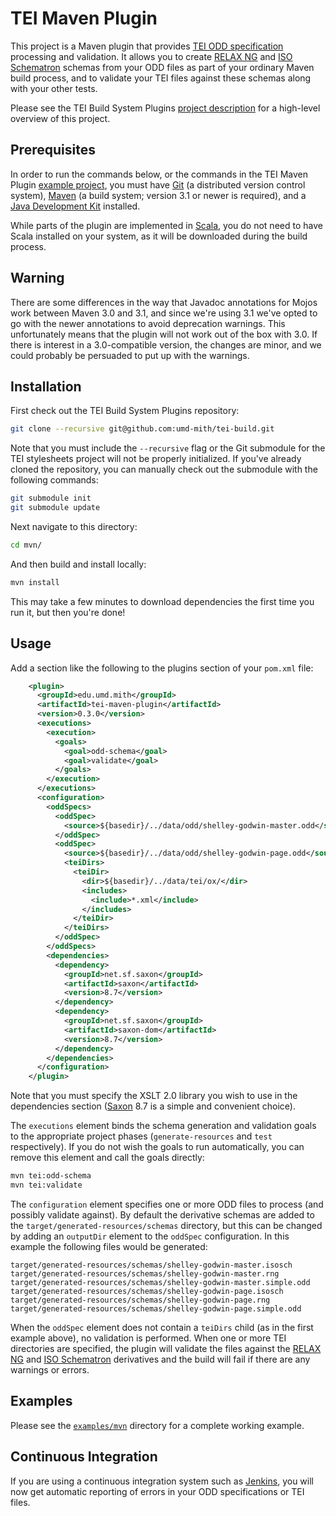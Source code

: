 TEI Maven Plugin
================

This project is a Maven plugin that provides [TEI ODD specification](http://www.tei-c.org/Guidelines/Customization/odds.xml)
processing and validation. It allows you to create [RELAX NG](http://relaxng.org/) and [ISO Schematron](http://www.schematron.com/)
schemas from your ODD files as part of your ordinary Maven build process,
and to validate your TEI files against these schemas along with your other tests.

Please see the TEI Build System Plugins [project description](https://github.com/umd-mith/tei-build)
for a high-level overview of this project.

Prerequisites
-------------

In order to run the commands below, or the commands in the TEI Maven Plugin [example project](https://github.com/umd-mith/tei-build/tree/master/examples/mvn),
you must have [Git](http://git-scm.com/) (a distributed version control system), [Maven](http://maven.apache.org/) (a build system; version 3.1 or newer is required),
and a [Java Development Kit](http://www.oracle.com/technetwork/java/javase/downloads/index.html) installed.

While parts of the plugin are implemented in [Scala](http://www.scala-lang.org/), you do not need to have Scala
installed on your system, as it will be downloaded during the build process.

Warning
-------

There are some differences in the way that Javadoc annotations for Mojos work between Maven 3.0 and 3.1,
and since we're using 3.1 we've opted to go with the newer annotations to avoid deprecation warnings.
This unfortunately means that the plugin will not work out of the box with 3.0. If there is interest in
a 3.0-compatible version, the changes are minor, and we could probably be persuaded to put up with the
warnings.

Installation
------------

First check out the TEI Build System Plugins repository:

``` bash
git clone --recursive git@github.com:umd-mith/tei-build.git
```

Note that you must include the `--recursive` flag or the Git submodule for the TEI
stylesheets project will not be properly initialized. If you've already cloned the
repository, you can manually check out the submodule with the following commands:

``` bash
git submodule init
git submodule update
```

Next navigate to this directory:

``` bash
cd mvn/
```

And then build and install locally:

``` bash
mvn install
```

This may take a few minutes to download dependencies the first time you run it, but then you're done!

Usage
-----

Add a section like the following to the plugins section of your `pom.xml` file:

``` xml
    <plugin>
      <groupId>edu.umd.mith</groupId>
      <artifactId>tei-maven-plugin</artifactId>
      <version>0.3.0</version>
      <executions>
        <execution>
          <goals>
            <goal>odd-schema</goal>
            <goal>validate</goal>
          </goals>
        </execution>
      </executions>
      <configuration>
        <oddSpecs>
          <oddSpec>
            <source>${basedir}/../data/odd/shelley-godwin-master.odd</source>
          </oddSpec>
          <oddSpec>
            <source>${basedir}/../data/odd/shelley-godwin-page.odd</source>
            <teiDirs>
              <teiDir>
                <dir>${basedir}/../data/tei/ox/</dir>
                <includes>
                  <include>*.xml</include>
                </includes>
              </teiDir>
            </teiDirs>
          </oddSpec>
        </oddSpecs>
        <dependencies>
          <dependency>
            <groupId>net.sf.saxon</groupId>
            <artifactId>saxon</artifactId>
            <version>8.7</version>
          </dependency>
          <dependency>
            <groupId>net.sf.saxon</groupId>
            <artifactId>saxon-dom</artifactId>
            <version>8.7</version>
          </dependency>
        </dependencies>
      </configuration>
    </plugin>
```

Note that you must specify the XSLT 2.0 library you wish to use in the dependencies section
([Saxon](http://saxon.sourceforge.net/) 8.7 is a simple and convenient choice).

The `executions` element binds the schema generation and validation goals to
the appropriate project phases (`generate-resources` and `test` respectively).
If you do not wish the goals to run automatically, you can remove this element
and call the goals directly:

``` bash
mvn tei:odd-schema
mvn tei:validate
```

The `configuration` element specifies one or more ODD files to process (and
possibly validate against). By default the derivative schemas are added to the
`target/generated-resources/schemas` directory, but this can be changed by adding
an `outputDir` element to the `oddSpec` configuration. In this example the
following files would be generated:

    target/generated-resources/schemas/shelley-godwin-master.isosch
    target/generated-resources/schemas/shelley-godwin-master.rng
    target/generated-resources/schemas/shelley-godwin-master.simple.odd
    target/generated-resources/schemas/shelley-godwin-page.isosch
    target/generated-resources/schemas/shelley-godwin-page.rng
    target/generated-resources/schemas/shelley-godwin-page.simple.odd

When the `oddSpec` element does not contain a `teiDirs` child (as in the first
example above), no validation is performed. When one or more TEI directories
are specified, the plugin will validate the files against the
[RELAX NG](http://relaxng.org/) and [ISO Schematron](http://www.schematron.com/)
derivatives and the build will fail if there are any warnings or errors.

Examples
--------

Please see the [`examples/mvn`](https://github.com/umd-mith/tei-build/tree/master/examples/mvn)
directory for a complete working example.

Continuous Integration
----------------------

If you are using a continuous integration system such as [Jenkins](http://jenkins-ci.org/),
you will now get automatic reporting of errors in your ODD specifications or TEI files.

